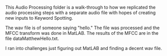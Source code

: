 This Audio Processing folder is a walk-through to how we replicated the audio processing steps with a separate audio file with hopes of creating new inputs to Keyword Spotting.

The wav file is of someone saying "hello." The file was processed and the MFCC transform was done in MatLAB. The results of the MFCC are in the file dataMatthewHello.txt.

I ran into challenges just figuring out MatLAB and finding a decent wav file.
